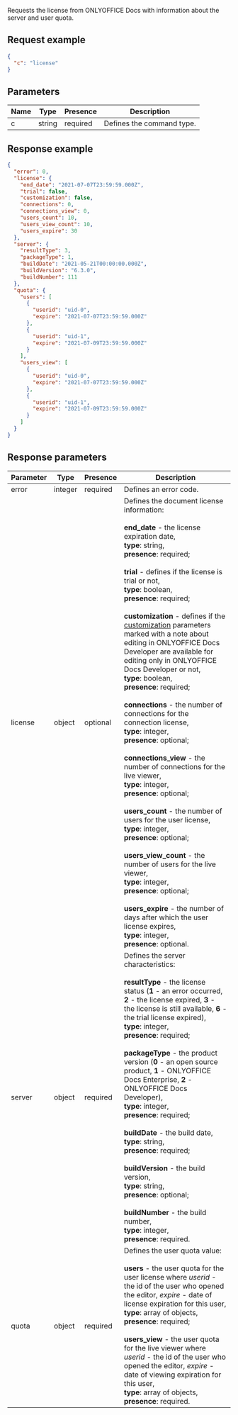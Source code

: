 Requests the license from ONLYOFFICE Docs with information about the server and user quota.

## Request example

``` json
{
  "c": "license"
}
```

## Parameters

| Name | Type   | Presence | Description               |
| ---- | ------ | -------- | ------------------------- |
| c    | string | required | Defines the command type. |

## Response example

``` json
{
  "error": 0,
  "license": {
    "end_date": "2021-07-07T23:59:59.000Z",
    "trial": false,
    "customization": false,
    "connections": 0,
    "connections_view": 0,
    "users_count": 10,
    "users_view_count": 10,
    "users_expire": 30
  },
  "server": {
    "resultType": 3,
    "packageType": 1,
    "buildDate": "2021-05-21T00:00:00.000Z",
    "buildVersion": "6.3.0",
    "buildNumber": 111
  },
  "quota": {
    "users": [
      {
        "userid": "uid-0",
        "expire": "2021-07-07T23:59:59.000Z"
      },
      {
        "userid": "uid-1",
        "expire": "2021-07-09T23:59:59.000Z"
      }
    ],
    "users_view": [
      {
        "userid": "uid-0",
        "expire": "2021-07-07T23:59:59.000Z"
      },
      {
        "userid": "uid-1",
        "expire": "2021-07-09T23:59:59.000Z"
      }
    ]
  }
}
```

## Response parameters

| Parameter | Type    | Presence | Description                                                                                                                                                                                                                                                                                                                                                                                                                                                                                                                                                                                                                                                                                                                                                                                                                                                                                                                                                                                                                                                                                                                                                                                  |
| --------- | ------- | -------- | -------------------------------------------------------------------------------------------------------------------------------------------------------------------------------------------------------------------------------------------------------------------------------------------------------------------------------------------------------------------------------------------------------------------------------------------------------------------------------------------------------------------------------------------------------------------------------------------------------------------------------------------------------------------------------------------------------------------------------------------------------------------------------------------------------------------------------------------------------------------------------------------------------------------------------------------------------------------------------------------------------------------------------------------------------------------------------------------------------------------------------------------------------------------------------------------- |
| error     | integer | required | Defines an error code.                                                                                                                                                                                                                                                                                                                                                                                                                                                                                                                                                                                                                                                                                                                                                                                                                                                                                                                                                                                                                                                                                                                                                                       |
| license   | object  | optional | Defines the document license information:<br /><br />**end\_date** - the license expiration date,<br />**type**: string,<br />**presence**: required;<br /><br />**trial** - defines if the license is trial or not,<br />**type**: boolean,<br />**presence**: required;<br /><br />**customization** - defines if the [customization](../../Usage%20API/Config/Editor/Customization/Customization%20-%20Standard%20branding.md#customer) parameters marked with a note about editing in ONLYOFFICE Docs Developer are available for editing only in ONLYOFFICE Docs Developer or not,<br />**type**: boolean,<br />**presence**: required;<br /><br />**connections** - the number of connections for the connection license,<br />**type**: integer,<br />**presence**: optional;<br /><br />**connections\_view** - the number of connections for the live viewer,<br />**type**: integer,<br />**presence**: optional;<br /><br />**users\_count** - the number of users for the user license,<br />**type**: integer,<br />**presence**: optional;<br /><br />**users\_view\_count** - the number of users for the live viewer,<br />**type**: integer,<br />**presence**: optional;<br /><br />**users\_expire** - the number of days after which the user license expires,<br />**type**: integer,<br />**presence**: optional. |
| server    | object  | required | Defines the server characteristics:<br /><br />**resultType** - the license status (**1** - an error occurred, **2** - the license expired, **3** - the license is still available, **6** - the trial license expired),<br />**type**: integer,<br />**presence**: required;<br /><br />**packageType** - the product version (**0** - an open source product, **1** - ONLYOFFICE Docs Enterprise, **2** - ONLYOFFICE Docs Developer),<br />**type**: integer,<br />**presence**: required;<br /><br />**buildDate** - the build date,<br />**type**: string,<br />**presence**: required;<br /><br />**buildVersion** - the build version,<br />**type**: string,<br />**presence**: optional;<br /><br />**buildNumber** - the build number,<br />**type**: integer,<br />**presence**: required.                                                                                                                                                                                                                                                                                                                                                                                                                                          |
| quota     | object  | required | Defines the user quota value:<br /><br />**users** - the user quota for the user license where *userid* - the id of the user who opened the editor, *expire* - date of license expiration for this user,<br />**type**: array of objects,<br />**presence**: required;<br /><br />**users\_view** - the user quota for the live viewer where *userid* - the id of the user who opened the editor, *expire* - date of viewing expiration for this user,<br />**type**: array of objects,<br />**presence**: required.                                                                                                                                                                                                                                                                                                                                                                                                                                                                                                                                                                                                                                                                                         |
